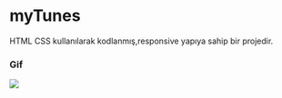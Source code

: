 <h1>myTunes</h1>

HTML CSS kullanılarak kodlanmış,responsive yapıya sahip bir projedir.

<h3>Gif</h3>

![](myTunes-v.gif)
